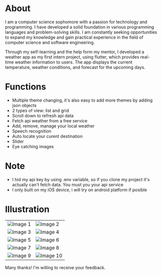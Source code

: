 # About
I am a computer science sophomore with a passion for technology and programming. I have developed a solid foundation in various programming languages and problem-solving skills. I am constantly seeking opportunities to expand my knowledge and gain practical experience in the field of computer science and software engineering.

Through my self-learning and the help form my mentor, I developed a weather app as my first intern project, using flutter, which provides real-time weather information to users. The app displays the current temperature, weather conditions, and forecast for the upcoming days.

# Functions
- Multiple theme changing, it's also easy to add more themes by adding json objects
- 2 types of view: list and grid
- Scroll down to refresh api data 
- Fetch api weather from a free service
- Add, remove, manage your local weather
- Speech recognition
- Auto locate your curent destination
- Slider
- Eye catching images

# Note
- I hid my api key by using .env variable, so if you clone my project it's actually can't fetch data. You must you your api service
- I only built on my iOS device, i will try on android platform if posible

# Illustration

  <table>
  <tr>
    <td>
      <img src="https://github.com/LHSang6403/Flutter-Weather-App/assets/88763282/d98c4a78-8f58-4a1c-9f21-ed76a48857a8" alt="Image 1">
    </td>
    <td>
      <img src="https://github.com/LHSang6403/Flutter-Weather-App/assets/88763282/c7e467ff-4366-4d21-9daf-e11a81f761d6" alt="Image 2">
    </td>
  </tr>
    
  <tr>
    <td>
      <img src="https://github.com/LHSang6403/Flutter-Weather-App/assets/88763282/74d0ee21-e9f4-4644-955a-44086d6911e8" alt="Image 3">
    </td>
    <td>
      <img src="https://github.com/LHSang6403/Flutter-Weather-App/assets/88763282/a667c9dc-74dd-4536-9ef7-e2d0447d836e" alt="Image 4">
    </td>
  </tr>

  <tr>
    <td>
      <img src="https://github.com/LHSang6403/Flutter-Weather-App/assets/88763282/7927b1be-98d9-4bb3-8fe1-f5cf0a7b55f0" alt="Image 5">
    </td>
    <td>
      <img src="https://github.com/LHSang6403/Flutter-Weather-App/assets/88763282/30f9dc13-fd32-454f-a652-6194941291fb" alt="Image 6">
    </td>
  </tr>

  <tr>
    <td>
      <img src="https://github.com/LHSang6403/Flutter-Weather-App/assets/88763282/33007716-59b6-4969-80c7-fde51c5b0de4" alt="Image 7">
    </td>
    <td>
      <img src="https://github.com/LHSang6403/Flutter-Weather-App/assets/88763282/af5ec057-3436-4dc5-bb22-12e8a59b6dd7" alt="Image 8">
    </td>
  </tr>

  <tr>
    <td>
      <img src="https://github.com/LHSang6403/Flutter-Weather-App/assets/88763282/1c3f6f09-3165-4457-a512-93de60b1c19f" alt="Image 9">
    </td>
    <td>
      <img src="https://github.com/LHSang6403/Flutter-Weather-App/assets/88763282/4b0100b1-7d8d-45d0-a249-2deedc78e237" alt="Image 10">
    </td>
  </tr>
</table>

Many thanks! I'm willing to receive your feedback.
